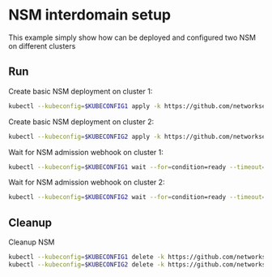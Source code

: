 # NSM interdomain setup


This example simply show how can be deployed and configured two NSM on different clusters

## Run

Create basic NSM deployment on cluster 1:

```bash
kubectl --kubeconfig=$KUBECONFIG1 apply -k https://github.com/networkservicemesh/deployments-k8s/examples/interdomain/nsm/cluster1?ref=a31afbd49eb48cbf32b7de4db2bea8e591a9649f
```

Create basic NSM deployment on cluster 2:

```bash
kubectl --kubeconfig=$KUBECONFIG2 apply -k https://github.com/networkservicemesh/deployments-k8s/examples/interdomain/nsm/cluster2?ref=a31afbd49eb48cbf32b7de4db2bea8e591a9649f
```

Wait for NSM admission webhook on cluster 1:

```bash
kubectl --kubeconfig=$KUBECONFIG1 wait --for=condition=ready --timeout=1m pod -n nsm-system -l app=admission-webhook-k8s
```

Wait for NSM admission webhook on cluster 2:

```bash
kubectl --kubeconfig=$KUBECONFIG2 wait --for=condition=ready --timeout=1m pod -n nsm-system -l app=admission-webhook-k8s
```

## Cleanup

Cleanup NSM
```bash
kubectl --kubeconfig=$KUBECONFIG1 delete -k https://github.com/networkservicemesh/deployments-k8s/examples/interdomain/nsm/cluster1?ref=a31afbd49eb48cbf32b7de4db2bea8e591a9649f
kubectl --kubeconfig=$KUBECONFIG2 delete -k https://github.com/networkservicemesh/deployments-k8s/examples/interdomain/nsm/cluster2?ref=a31afbd49eb48cbf32b7de4db2bea8e591a9649f
```
